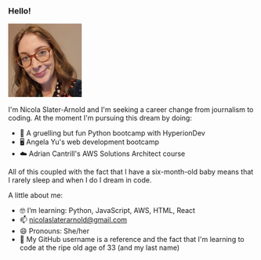 ### Hello! 

<img src="1664870383551.jfif" width="150">

I'm Nicola Slater-Arnold and I'm seeking a career change from journalism to coding. At the moment I'm pursuing this dream by doing: 

- 🐍 A gruelling but fun Python bootcamp with HyperionDev
- 🖥️ Angela Yu's web development bootcamp 
- ☁️ Adrian Cantrill's AWS Solutions Architect course

All of this coupled with the fact that I have a six-month-old baby means that I rarely sleep and when I do I dream in code. 

A little about me: 

- 🤓 I’m learning: Python, JavaScript, AWS, HTML, React
- 📫 nicolaslaterarnold@gmail.com
- 😄 Pronouns: She/her
- 🧓 My GitHub username is a reference and the fact that I'm learning to code at the ripe old age of 33 (and my last name)
